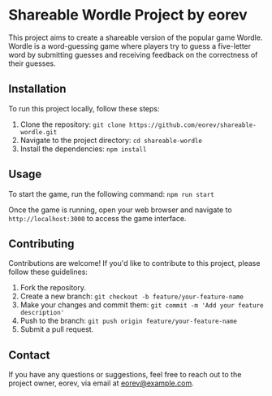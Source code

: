 # Shareable Wordle Project by eorev

This project aims to create a shareable version of the popular game Wordle. Wordle is a word-guessing game where players try to guess a five-letter word by submitting guesses and receiving feedback on the correctness of their guesses.

## Installation

To run this project locally, follow these steps:

1. Clone the repository: `git clone https://github.com/eorev/shareable-wordle.git`
2. Navigate to the project directory: `cd shareable-wordle`
3. Install the dependencies: `npm install`

## Usage

To start the game, run the following command: `npm run start`

Once the game is running, open your web browser and navigate to `http://localhost:3000` to access the game interface.

## Contributing

Contributions are welcome! If you'd like to contribute to this project, please follow these guidelines:

1. Fork the repository.
2. Create a new branch: `git checkout -b feature/your-feature-name`
3. Make your changes and commit them: `git commit -m 'Add your feature description'`
4. Push to the branch: `git push origin feature/your-feature-name`
5. Submit a pull request.

## Contact

If you have any questions or suggestions, feel free to reach out to the project owner, eorev, via email at [eorev@example.com](mailto:eorev@example.com).
